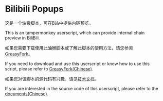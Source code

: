 # Bilibili Popups
这是一个油猴脚本，可在B站中提供内链预览。

This is an tampermonkey userscript, which can provide internal chain preview in BiliBili.

如果您需要下载使用此油猴脚本或了解此脚本的使用方法，请您参阅 [GreasyFork](https://greasyfork.org/zh-CN/scripts/436958-bilibili-popups)。

If you need to download and use this userscript or know how to use this script, please refer to [GreasyFork(Chinese)](https://greasyfork.org/zh-CN/scripts/436958-bilibili-popups).

如果您对该脚本的源代码有兴趣，请见[技术文档](doc/index.md)。

If you are interested in the source code of this userscript, please refer to the [documents(Chinese)](doc/index.md).
